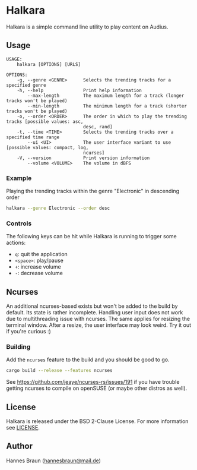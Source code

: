 # Halkara

Halkara is a simple command line utility to play content on Audius.

## Usage

```
USAGE:
    halkara [OPTIONS] [URLS]

OPTIONS:
    -g, --genre <GENRE>      Selects the trending tracks for a specified genre
    -h, --help               Print help information
        --max-length         The maximum length for a track (longer tracks won't be played)
        --min-length         The minimum length for a track (shorter tracks won't be played)
    -o, --order <ORDER>      The order in which to play the trending tracks [possible values: asc,
                             desc, rand]
    -t, --time <TIME>        Selects the trending tracks over a specified time range
        --ui <UI>            The user interface variant to use [possible values: compact, log,
                             ncurses]
    -V, --version            Print version information
        --volume <VOLUME>    The volume in dBFS
```

### Example

Playing the trending tracks within the genre "Electronic" in descending order
```bash
halkara --genre Electronic --order desc
```

### Controls

The following keys can be hit while Halkara is running to trigger some actions:

- `q`: quit the application
- `<space>`: play/pause
- `+`: increase volume
- `-`: decrease volume

## Ncurses

An additional ncurses-based exists but won't be added to the build by default. Its state is rather incomplete. Handling user input does not work due to multithreading issue with ncurses. The same applies for resizing the terminal window. After a resize, the user interface may look weird.
Try it out if you're curious :)

### Building

Add the `ncurses` feature to the build and you should be good to go.
```bash
cargo build --release --features ncurses
```

See https://github.com/jeaye/ncurses-rs/issues/191 if you have trouble getting ncurses to compile on openSUSE (or maybe other distros as well).

## License

Halkara is released under the BSD 2-Clause License. For more information see [LICENSE](LICENSE).

## Author

Hannes Braun (hannesbraun@mail.de)
